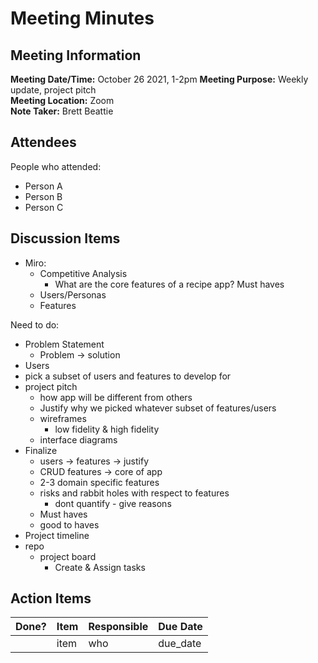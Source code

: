 # Meeting Minutes
## Meeting Information
**Meeting Date/Time:** October 26 2021, 1-2pm 
**Meeting Purpose:** Weekly update, project pitch  
**Meeting Location:** Zoom  
**Note Taker:** Brett Beattie 

## Attendees
People who attended:
- Person A
- Person B
- Person C

## Discussion Items
- Miro:
  - Competitive Analysis
    - What are the core features of a recipe app? Must haves
  - Users/Personas
  - Features
   
Need to do: 

- Problem Statement
  - Problem -> solution 
- Users
- pick a subset of users and features to develop for
- project pitch
  - how app will be different from others
  - Justify why we picked whatever subset of features/users
  - wireframes
    - low fidelity & high fidelity 
  - interface diagrams
- Finalize
  - users -> features -> justify
  - CRUD features -> core of app
  - 2-3 domain specific features
  - risks and rabbit holes with respect to features
    - dont quantify - give reasons 
  - Must haves
  - good to haves
- Project timeline
- repo
  - project board
    - Create & Assign tasks 


## Action Items
| Done? | Item | Responsible | Due Date |
| ---- | ---- | ---- | ---- |
| | item | who | due_date |

